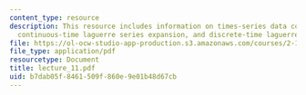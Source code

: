 ```yaml
---
content_type: resource
description: This resource includes information on times-series data compression,
  continuous-time laguerre series expansion, and discrete-time laguerre series expansion.
file: https://ol-ocw-studio-app-production.s3.amazonaws.com/courses/2-160-identification-estimation-and-learning-spring-2006/b7dab05f8461509f860e9e01b48d67cb_lecture_11.pdf
file_type: application/pdf
resourcetype: Document
title: lecture_11.pdf
uid: b7dab05f-8461-509f-860e-9e01b48d67cb
---
```

